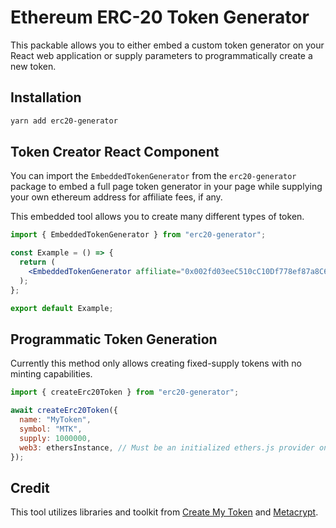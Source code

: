 # Ethereum ERC-20 Token Generator

This packable allows you to either embed a custom token generator on your React web application or supply parameters to programmatically create a new token.

## Installation

```bash
yarn add erc20-generator
```

## Token Creator React Component

You can import the `EmbeddedTokenGenerator` from the `erc20-generator` package to embed a full page token generator in your page while supplying your own ethereum address for affiliate fees, if any.

This embedded tool allows you to create many different types of token.

```jsx
import { EmbeddedTokenGenerator } from "erc20-generator";

const Example = () => {
  return (
    <EmbeddedTokenGenerator affiliate="0x002fd03eeC510cC10Df778ef87a8C6f51FfE3F02" />
  );
};

export default Example;
```

## Programmatic Token Generation

Currently this method only allows creating fixed-supply tokens with no minting capabilities.

```jsx
import { createErc20Token } from "erc20-generator";

await createErc20Token({
  name: "MyToken",
  symbol: "MTK",
  supply: 1000000,
  web3: ethersInstance, // Must be an initialized ethers.js provider on chain 1
});
```

## Credit

This tool utilizes libraries and toolkit from [Create My Token](https://www.createmytoken.com/) and [Metacrypt](https://www.metacrypt.org/).
